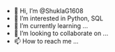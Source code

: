 - 👋 Hi, I’m @ShuklaG1608
- 👀 I’m interested in Python, SQL
- 🌱 I’m currently learning ...
- 💞️ I’m looking to collaborate on ...
- 📫 How to reach me ...

<!---
ShuklaG1608/ShuklaG1608 is a ✨ special ✨ repository because its `README.md` (this file) appears on your GitHub profile.
You can click the Preview link to take a look at your changes.
--->
